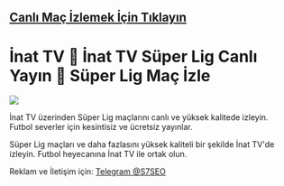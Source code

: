 ##  <a href="https://fli.so/betnanotv">Canlı Maç İzlemek İçin Tıklayın</a>

# İnat TV 💫 İnat TV Süper Lig Canlı Yayın 💫 Süper Lig Maç İzle

<a href="https://fli.so/betnanotv"><img src="https://i.postimg.cc/zVLTGLsF/inat-tv-ma-g-rsel1.png"></a>

İnat TV üzerinden Süper Lig maçlarını canlı ve yüksek kalitede izleyin. Futbol severler için kesintisiz ve ücretsiz yayınlar.

Süper Lig maçları ve daha fazlasını yüksek kaliteli bir şekilde İnat TV'de izleyin. Futbol heyecanına İnat TV ile ortak olun.

Reklam ve İletişim için: <a href="https://t.me/S7SEO">Telegram @S7SEO</a>
